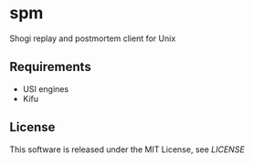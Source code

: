 spm
===

Shogi replay and postmortem client for Unix

Requirements
------------
* USI engines
* Kifu

License
-------
This software is released under the MIT License, see *LICENSE*
